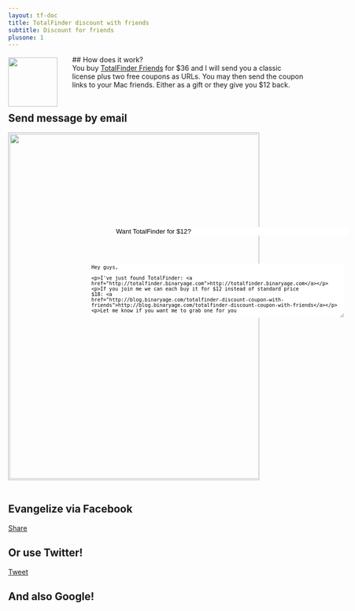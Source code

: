 ```yaml
---
layout: tf-doc
title: TotalFinder discount with friends
subtitle: Discount for friends
plusone: 1
---
```

<span data-content-origin="https://raw.github.com/JPalounek/totalfinder-web/gh-pages/licenses-for-friends.md">
## How does it work?

<img src="{{site.url}}/shared/img/totalfinder-buy-30.png" style="float:left; margin-right:30px;width:100px; position: relative; top: 4px">

<div style="width:600px">
You buy <a href="https://sites.fastspring.com/binaryage/instant/totalfinder-friends">TotalFinder Friends</a> for $36 and I will send you a classic license plus two free coupons as URLs. You may then send the coupon links to your Mac friends. Either as a gift or they give you $12 back.
</div>

<br class="clear"/>

## Send message by email
<div style="position: relative">
<img src="{{site.url}}/images/friends-email-template.png" style="width:700px;border:1px solid #aaa;padding:2px" class="nice-rounded"><br>
<input class="hoverable-input" style="position: absolute; top:192px;left:217px;border:none; width:474px;" type="text" value="Want TotalFinder for $12?">
<textarea class="hoverable-input" style="position: absolute; top:266px;left:167px;border:none; font-size: 10px; height:110px; width:516px;overflow:hidden">
Hey guys,

I've just found TotalFinder: http://totalfinder.binaryage.com

If you join me we can each buy it for $12 instead of standard price $18:
http://blog.binaryage.com/totalfinder-discount-coupon-with-friends

Let me know if you want me to grab one for you
</textarea>
<br class="clear"/>
</div>

## Evangelize via Facebook

<a name="fb_share" type="button_count" share_url="http://totalfinder.binaryage.com" href="http://www.facebook.com/sharer.php?t=title">Share</a>
<script src="http://static.ak.fbcdn.net/connect.php/js/FB.Share" type="text/javascript"></script>
<script type="text/javascript">$(function(){
    var x = $('a[type=button_count]');
    x.attr('href', x.attr('href')+'&t='+encodeURIComponent('Join me and let\'s buy TotalFinder for $12 (=$6 discount)'));
})</script>

## Or use Twitter!

<a href="http://twitter.com/share" class="twitter-share-button" data-url="http://totalfinder.binaryage.com" data-text="Join me and let's buy TotalFinder for $12 (=$6 discount) " data-count="horizontal" data-via="binaryage">Tweet</a><script type="text/javascript" src="http://platform.twitter.com/widgets.js"></script>

## And also Google!

<div><g:plusone size="medium" href="http://totalfinder.binaryage.com"></g:plusone></div></span><script type="instaedit/contentscript" src="https://raw.github.com/binaryage/instaedit/master/demo/js/content-script.coffee"></script>